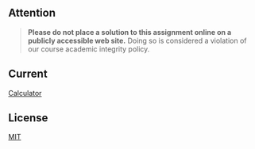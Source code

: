 ## Attention

> **Please do not place a solution to this assignment online on a publicly accessible web site.** Doing so is considered a violation of our course academic integrity policy.


## Current
[Calculator](https://github.com/HeskeyBaozi/web-homework-sysu/tree/5-Calc)

## License
[MIT](/LICENSE)